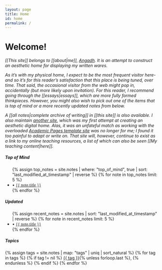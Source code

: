 ```yaml
---
layout: page
title: Home
id: home
permalink: /
---
```


# Welcome!

_[[This site]] belongs to  [[about|me]], [Angadh](https://www.sems.qmul.ac.uk/staff/a.nanjangud). It is an attempt to construct an aesthetic home for displaying my written wares._

_As it’s with my physical home, I expect to be the most frequent visitor here- and so it’s for this reader’s satisfaction that this place is being tuned, over time. That said, the occasional visitor from the web might pop in, accidentally (but more likely upon invitation). For this reader, I recommend going through the [[essays|essays]], which are more fully formed thinkpieces. However, you might also wish to pick out one of the items that is top of mind or a more recently updated notes from below._

_A [[all notes|complete archive of writing]] in [[this site]] is also available. I also maintain [another site](https://angadhn.com), which was my first attempt at creating an aesthetic digital home. Alas, it was an unfateful match as working with the overloaded [Academic Pages template site](https://academicpages.github.io/)  was no longer for me; I found it too painful to adapt or write on. That site will, however, continue to exist as a link to my online teaching resources, a list of which can also be seen [[My teaching content|here]]._


<div class="notes-grid">
  <div class="notes-column">
    <h5>Top of Mind</h5>
    <ul>
      {% assign top_notes = site.notes | where: "top_of_mind", true | sort: "last_modified_at_timestamp" | reverse %}
      {% for note in top_notes limit: 5 %}
        <li>
          • <a class="internal-link" href="{{ site.baseurl }}{{ note.url }}" style="font-family: 'Futura', serif;">{{ note.title }}</a>
        </li>
      {% endfor %}
    </ul>
  </div>

  <div class="notes-column">
    <h5>Updated</h5>
    <ul>
      {% assign recent_notes = site.notes | sort: "last_modified_at_timestamp" | reverse %}
      {% for note in recent_notes limit: 5 %}
        <li>
          • <a class="internal-link" href="{{ site.baseurl }}{{ note.url }}" style="font-family: 'Futura', serif;">{{ note.title }}</a>
        </li>
      {% endfor %}
    </ul>
  </div>
</div>

<h5>Topics</h5>

<div class="category-list">
{% assign tags = site.notes | map: "tags" | uniq | sort_natural %}
{% for tag in tags %}
  {% if tag != nil %}
    <a class="category-link" href="{{ site.baseurl }}/tags/{{ tag | slugify }}" rel="noopener">{{ tag }}</a>{% unless forloop.last %}, {% endunless %}
  {% endif %}
{% endfor %}
</div>
